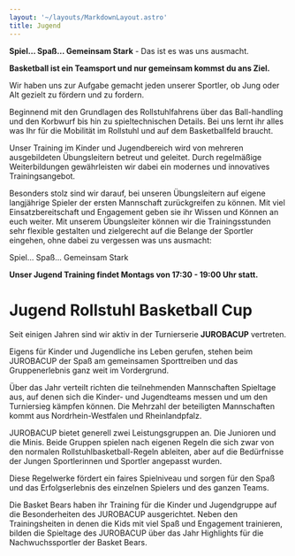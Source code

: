 ```yaml
---
layout: '~/layouts/MarkdownLayout.astro'
title: Jugend
---
```


**Spiel… Spaß… Gemeinsam Stark** - Das ist es was uns ausmacht.

**Basketball ist ein Teamsport und nur gemeinsam kommst du ans Ziel.**

Wir haben uns zur Aufgabe gemacht jeden unserer Sportler, ob Jung oder Alt gezielt zu fördern und zu fordern.

Beginnend mit den Grundlagen des Rollstuhlfahrens über das Ball-handling und den Korbwurf bis hin zu spieltechnischen Details. Bei uns lernt ihr alles was Ihr für die Mobilität im Rollstuhl und auf dem Basketballfeld braucht.

Unser Training im Kinder und Jugendbereich wird von mehreren ausgebildeten Übungsleitern betreut und geleitet. Durch regelmäßige Weiterbildungen gewährleisten wir dabei ein modernes und innovatives Trainingsangebot.

Besonders stolz sind wir darauf, bei unseren Übungsleitern auf eigene langjährige Spieler der ersten Mannschaft zurückgreifen zu können. Mit viel Einsatzbereitschaft und Engagement geben sie ihr Wissen und Können an euch weiter. Mit unserem Übungsleiter können wir die Trainingsstunden sehr flexible gestalten und zielgerecht auf die Belange der Sportler eingehen, ohne dabei zu vergessen was uns ausmacht:

Spiel… Spaß… Gemeinsam Stark

**Unser Jugend Training findet Montags von 17:30 - 19:00 Uhr statt.**

# Jugend Rollstuhl Basketball Cup

Seit einigen Jahren sind wir aktiv in der Turnierserie **JUROBACUP** vertreten.

Eigens für Kinder und Jugendliche ins Leben gerufen, stehen beim JUROBACUP der Spaß am gemeinsamen Sporttreiben und das Gruppenerlebnis ganz weit im Vordergrund.

Über das Jahr verteilt richten die teilnehmenden Mannschaften Spieltage aus, auf denen sich die Kinder- und Jugendteams messen und um den Turniersieg kämpfen können. Die Mehrzahl der beteiligten Mannschaften kommt aus Nordrhein-Westfalen und Rheinlandpfalz.

JUROBACUP bietet generell zwei Leistungsgruppen an. Die Junioren und die Minis. Beide Gruppen spielen nach eigenen Regeln die sich zwar von den normalen Rollstuhlbasketball-Regeln ableiten, aber auf die Bedürfnisse der Jungen Sportlerinnen und Sportler angepasst wurden.

Diese Regelwerke fördert ein faires Spielniveau und sorgen für den Spaß und das Erfolgserlebnis des einzelnen Spielers und des ganzen Teams.

Die Basket Bears haben ihr Training für die Kinder und Jugendgruppe auf die Besonderheiten des JUROBACUP ausgerichtet. Neben den Trainingsheiten in denen die Kids mit viel Spaß und Engagement trainieren, bilden die Spieltage des JUROBACUP über das Jahr Highlights für die Nachwuchssportler der Basket Bears. 
